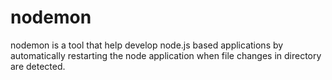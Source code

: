 # nodemon
nodemon is a tool that help develop node.js based applications by automatically restarting the node application when file changes in directory are detected.